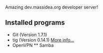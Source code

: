 Amazing dev.massidea.org developer server!

## Installed programs

* Git (Version 1.7.1)
* tig (Version 0.14.1) [More info...](http://www.gitready.com/advanced/2009/07/31/tig-the-ncurses-front-end-to-git.html)
* OpenVPN
** Samba
